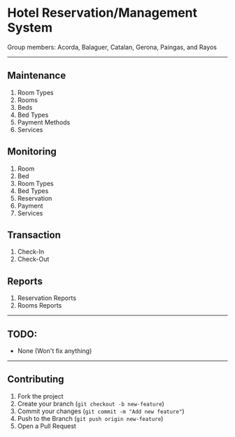 # Hotel Reservation/Management System

Group members:
Acorda, Balaguer, Catalan, Gerona, Paingas, and Rayos

---

## Maintenance

1. Room Types
2. Rooms
3. Beds
4. Bed Types
5. Payment Methods
6. Services

## Monitoring

1. Room
2. Bed
3. Room Types
4. Bed Types
5. Reservation
6. Payment
7. Services

## Transaction

1. Check-In
2. Check-Out

## Reports

1. Reservation Reports
2. Rooms Reports

---

## TODO:

- None (Won't fix anything)

---

## Contributing

1. Fork the project
2. Create your branch (`git checkout -b new-feature`)
3. Commit your changes (`git commit -m "Add new feature"`)
4. Push to the Branch (`git push origin new-feature`)
5. Open a Pull Request
